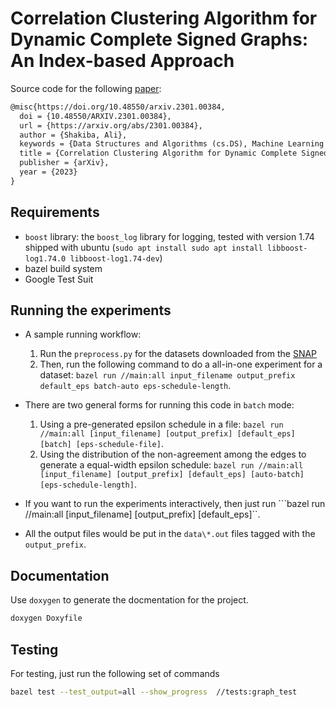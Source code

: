 # Correlation Clustering Algorithm for Dynamic Complete Signed Graphs: An Index-based Approach

Source code for the following [paper](https://arxiv.org/abs/2301.00384):
```latex
@misc{https://doi.org/10.48550/arxiv.2301.00384,
  doi = {10.48550/ARXIV.2301.00384},
  url = {https://arxiv.org/abs/2301.00384},
  author = {Shakiba, Ali},
  keywords = {Data Structures and Algorithms (cs.DS), Machine Learning (cs.LG), FOS: Computer and information sciences, FOS: Computer and information sciences},
  title = {Correlation Clustering Algorithm for Dynamic Complete Signed Graphs: An Index-based Approach},
  publisher = {arXiv},
  year = {2023}
}
```

## Requirements
* `boost` library: the `boost_log` library for logging, tested with version 1.74 shipped with ubuntu (`sudo apt install sudo apt install libboost-log1.74.0 libboost-log1.74-dev`)
* bazel build system
* Google Test Suit

## Running the experiments
* A sample running workflow:
    1. Run the `preprocess.py` for the datasets downloaded from the [SNAP](https://snap.stanford.edu/data/)
    1. Then, run the following command to do a all-in-one experiment for a dataset: `bazel run //main:all input_filename output_prefix default_eps batch-auto eps-schedule-length`.

* There are two general forms for running this code in `batch` mode:
    1. Using a pre-generated epsilon schedule in a file: `bazel run //main:all [input_filename] [output_prefix] [default_eps] [batch] [eps-schedule-file]`.
    1. Using the distribution of the non-agreement among the edges to generate a equal-width epsilon schedule: `bazel run //main:all [input_filename] [output_prefix] [default_eps] [auto-batch] [eps-schedule-length]`.

* If you want to run the experiments interactively, then just run ```bazel run //main:all [input_filename] [output_prefix] [default_eps]``.

* All the output files would be put in the `data\*.out` files tagged with the `output_prefix`.


## Documentation
Use `doxygen` to generate the docmentation for the project. 
```sh
doxygen Doxyfile
```
## Testing 
For testing, just run the following set of commands
```sh
bazel test --test_output=all --show_progress  //tests:graph_test
```
